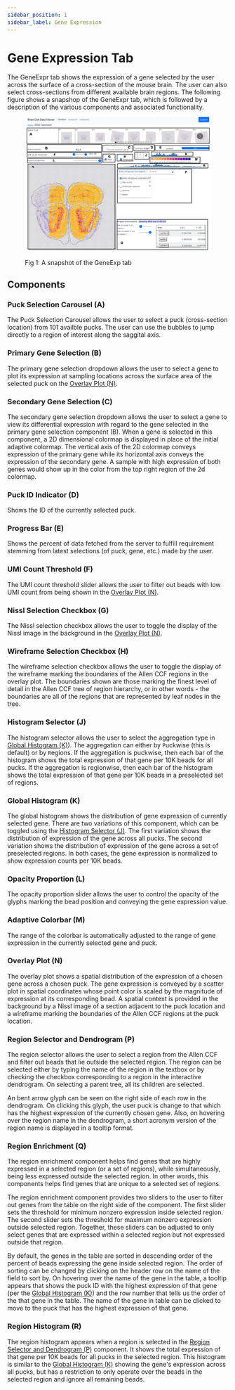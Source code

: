 ```yaml
---
sidebar_position: 1
sidebar_label: Gene Expression
---
```


# Gene Expression Tab

The GeneExpr tab shows the expression of a gene selected by the user across the
surface of a cross-section of the mouse brain. The user can also select
cross-sections from different available brain regions. The following figure
shows a snapshop of the GeneExpr tab, which is followed by a description of the
various components and associated functionality.

<figure>

![GeneExpr](../assets/geneexp.png)

<figcaption>Fig 1: A snapshot of the GeneExp tab</figcaption>
</figure>

## Components

### Puck Selection Carousel (A)

The Puck Selection Carousel allows the user to select a puck (cross-section
location) from 101 availble pucks. The user can use the bubbles to jump
directly to a region of interest along the saggital axis.

### Primary Gene Selection (B)

The primary gene selection dropdown allows the user to select a gene to plot
its expression at sampling locations across the surface area of the selected
puck on the [Overlay Plot (N)](#overlay-plot-n).

### Secondary Gene Selection (C)

The secondary gene selection dropdown allows the user to select a gene to view
its differential expression with regard to the gene selected in the primary
gene selection component (B). When a gene is selected in this component, a 2D
dimensional colormap is displayed in place of the initial adaptive colormap.
The vertical axis of the 2D colormap conveys expression of the primary gene
while its horizontal axis conveys the expression of the secondary gene. A
sample with high expression of both genes would show up in the color from the
top right region of the 2d colormap.

### Puck ID Indicator (D)

Shows the ID of the currently selected puck.

### Progress Bar (E)

Shows the percent of data fetched from the server to fulfill requirement
stemming from latest selections (of puck, gene, etc.) made by the
user.

### UMI Count Threshold (F)

The UMI count threshold slider allows the user to filter out beads with low UMI
count from being shown in the [Overlay Plot (N)](#overlay-plot-n).

### Nissl Selection Checkbox (G)

The Nissl selection checkbox allows the user to toggle the display of the Nissl
image in the background in the [Overlay Plot (N)](#overlay-plot-n).

### Wireframe Selection Checkbox (H)

The wireframe selection checkbox allows the user to toggle the display of the
wireframe marking the boundaries of the Allen CCF regions in the overlay plot.
The boundaries shown are those marking the finest level of detail in the Allen
CCF tree of region hierarchy, or in other words - the boundaries are all of the
regions that are represented by leaf nodes in the tree.

### Histogram Selector (J)

The histogram selector allows the user to select the aggregation type in
[Global Histogram (K)](#global-histogram-k)). The aggregation can either by
`P`uckwise (this is default) or by `R`egions. If the aggregation is puckwise,
then each bar of the histogram shows the total expression of that gene per 10K
beads for all pucks. If the aggregation is regionwise, then each bar of the
histogram shows the total expression of that gene per 10K beads in a
preselected set of regions.

### Global Histogram (K)

The global histogram shows the distribution of gene expression of currently
selected gene. There are two variations of this component, which can be toggled
using the [Histogram Selector (J)](#histogram-selector-j). The first variation shows the distribution of
expression of the gene across all pucks. The second variation shows the
distribution of expression of the gene across a set of preselected regions. In
both cases, the gene expression is normalized to show expression counts per 10K
beads.

### Opacity Proportion (L)

The opacity proportion slider allows the user to control the opacity of the
glyphs marking the bead position and conveying the gene expression value.

### Adaptive Colorbar (M)

The range of the colorbar is automatically adjusted to the range of gene
expression in the currently selected gene and puck.

### Overlay Plot (N)

The overlay plot shows a spatial distribution of the expression of a chosen
gene across a chosen puck. The gene expression is conveyed by a scatter plot in
spatial coordinates whose point color is scaled by the magnitude of expression
at its corresponding bead. A spatial context is provided in the background by a
Nissl image of a section adjacent to the puck location and a wireframe marking
the boundaries of the Allen CCF regions at the puck location.

### Region Selector and Dendrogram (P)

The region selector allows the user to select a region from the Allen CCF and
filter out beads that lie outside the selected region. The region can be
selected either by typing the name of the region in the textbox or by checking
the checkbox corresponding to a region in the interactive dendrogram. On
selecting a parent tree, all its children are selected. 

An bent arrow glyph can be seen on the right side of each row in the
dendrogram. On clicking this glyph,  the user puck is change to that which has
the highest expression of the currently chosen gene. Also, on hovering over the
region name in the dendrogram, a short acronym version of the region name is
displayed in a tooltip format.

### Region Enrichment (Q)

The region enrichment component helps find genes that are highly expressed in a
selected region (or a set of regions), while simultaneously, being less
expressed outside the selected region. In other words, this components helps
find genes that are unique to a selected set of regions.

The region enrichment component provides two sliders to the user to filter out
genes from the table on the right side of the component. The first slider sets
the threshold for minimum nonzero expression inside selected region. The second
slider sets the threshold for maximum nonzero expression outside selected
region. Together, these sliders can be adjusted to only select genes that are
expressed within a selected region but not expressed outside that region.

By default, the genes in the table are sorted in descending order of the
percent of beads expressing the gene inside selected region. The order of
sorting can be changed by clicking on the header row on the name of the field
to sort by.  On hovering over the name of the gene in the table, a tooltip
appears that shows the puck ID with the highest expression of that gene (per
the [Global Histogram (K)](#global-histogram-k)) and the row number that tells us
the order of the that gene in the table. The name of the gene in table can be
clicked to move to the puck that has the highest expression of that gene.

### Region Histogram (R)

The region histogram appears when a region is selected in the [Region Selector
and Dendrogram (P)](#region-selector-and-dendrogram-p) component. It shows the
total expression of that gene per 10K beads for all pucks in the selected
region. This histogram is similar to the [Global Histogram
(K)](#global-histogram-k) showing the gene's expression across all pucks, but
has a restriction to only operate over the beads in the selected region and
ignore all remaining beads.









